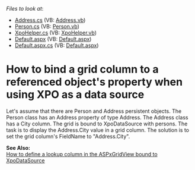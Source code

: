 <!-- default file list -->
*Files to look at*:

* [Address.cs](./CS/WebSite/App_Code/Address.cs) (VB: [Address.vb](./VB/WebSite/App_Code/Address.vb))
* [Person.cs](./CS/WebSite/App_Code/Person.cs) (VB: [Person.vb](./VB/WebSite/App_Code/Person.vb))
* [XpoHelper.cs](./CS/WebSite/App_Code/XpoHelper.cs) (VB: [XpoHelper.vb](./VB/WebSite/App_Code/XpoHelper.vb))
* [Default.aspx](./CS/WebSite/Default.aspx) (VB: [Default.aspx](./VB/WebSite/Default.aspx))
* [Default.aspx.cs](./CS/WebSite/Default.aspx.cs) (VB: [Default.aspx](./VB/WebSite/Default.aspx))
<!-- default file list end -->
# How to bind a grid column to a referenced object's property when using XPO as a data source


<p>Let's assume that there are Person and Address persistent objects. The Person class has an Address property of type Address. The Address class has a City column. The grid is bound to XpoDataSource with persons. The task is to display the Address.City value in a grid column. The solution is to set the grid column's FieldName to "Address.City".</p><p><strong>See Also:</strong><br />
<a href="https://www.devexpress.com/Support/Center/p/E553">How to define a lookup column in the ASPxGridView bound to XpoDataSource</a></p>

<br/>


